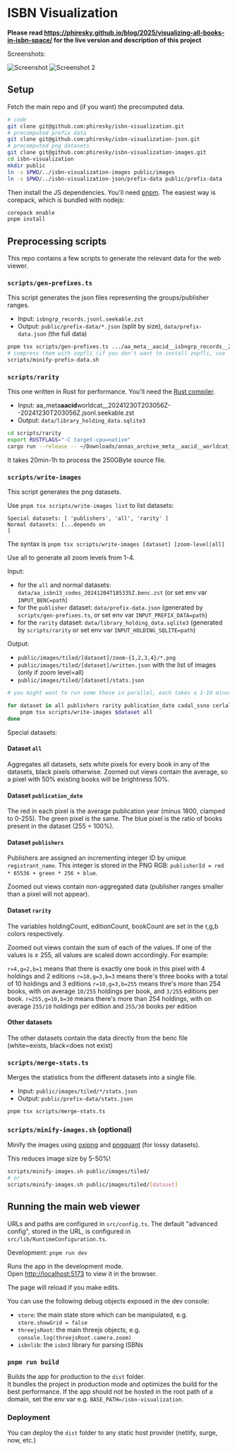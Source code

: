 # ISBN Visualization

**Please read https://phiresky.github.io/blog/2025/visualizing-all-books-in-isbn-space/ for the live version and description of this project**

Screenshots:

![Screenshot](src/assets/screenshot.png)
![Screenshot 2](src/assets/screenshot2.png)

## Setup

Fetch the main repo and (if you want) the precomputed data.

```bash
# code
git clone git@github.com:phiresky/isbn-visualization.git
# precomputed prefix data
git clone git@github.com:phiresky/isbn-visualization-json.git
# precomputed png datasets
git clone git@github.com:phiresky/isbn-visualization-images.git
cd isbn-visualization
mkdir public
ln -s $PWD/../isbn-visualization-images public/images
ln -s $PWD/../isbn-visualization-json/prefix-data public/prefix-data
```

Then install the JS dependencies. You'll need [pnpm](https://pnpm.io/). The easiest way is corepack, which is bundled with nodejs:

```bash
corepack enable
pnpm install
```

## Preprocessing scripts

This repo contains a few scripts to generate the relevant data for the web viewer.

### `scripts/gen-prefixes.ts`

This script generates the json files representing the groups/publisher ranges.

- Input: `isbngrp_records.jsonl.seekable.zst`
- Output: `public/prefix-data/*.json` (split by size), `data/prefix-data.json` (the full data)

```bash
pnpm tsx scripts/gen-prefixes.ts .../aa_meta__aacid__isbngrp_records__20240920T194930Z--20240920T194930Z.jsonl.seekable.zst
# compress them with zopfli (if you don't want to install zopfli, use `gzip -9 public/prefix-data/*.json`)
scripts/minify-prefix-data.sh
```

### `scripts/rarity`

This one written in Rust for performance. You'll need the [Rust compiler](https://www.rust-lang.org/).

- Input: aa_meta**aacid**worldcat\_\_20241230T203056Z--20241230T203056Z.jsonl.seekable.zst
- Output: `data/library_holding_data.sqlite3`

```bash
cd scripts/rarity
export RUSTFLAGS="-C target-cpu=native"
cargo run --release -- ~/Downloads/annas_archive_meta__aacid__worldcat__20241230T203056Z--20241230T203056Z.jsonl.seekable.zst
```

It takes 20min-1h to process the 250GByte source file.

### `scripts/write-images`

This script generates the png datasets.

Use `pnpm tsx scripts/write-images list` to list datasets:

```
Special datasets: [ 'publishers', 'all', 'rarity' ]
Normal datasets: [...depends on
]
```

The syntax is `pnpm tsx scripts/write-images [dataset] [zoom-level|all]`

Use all to generate all zoom levels from 1-4.

Input:

- for the `all` and normal datasets: `data/aa_isbn13_codes_20241204T185335Z.benc.zst` (or set env var `INPUT_BENC=path`)
- for the `publisher` dataset: `data/prefix-data.json` (generated by `scripts/gen-prefixes.ts`, or set env var `INPUT_PREFIX_DATA=path`)
- for the `rarity` dataset: `data/library_holding_data.sqlite3` (generated by `scripts/rarity` or set env var `INPUT_HOLDING_SQLITE=path`)

Output:

- `public/images/tiled/[dataset]/zoom-{1,2,3,4}/*.png`
- `public/images/tiled/[dataset]/written.json` with the list of images (only if zoom level=all)
- `public/images/tiled/[dataset]/stats.json`

```bash
# you might want to run some these in parallel, each takes a 1-10 minutes.

for dataset in all publishers rarity publication_date cadal_ssno cerlalc duxiu_ssid edsebk gbooks goodreads ia isbndb isbngrp libby md5 nexusstc nexusstc_download oclc ol rgb trantor; do
    pnpm tsx scripts/write-images $dataset all
done
```

Special datasets:

#### Dataset `all`

Aggregates all datasets, sets white pixels for every book in any of the datasets, black pixels otherwise.
Zoomed out views contain the average, so a pixel with 50% existing books will be brightness 50%.

#### Dataset `publication_date`

The red in each pixel is the average publication year (minus 1800, clamped to 0-255). The green pixel is the same. The blue pixel is the ratio of books present in the dataset (255 = 100%).

#### Dataset `publishers`

Publishers are assigned an incrementing integer ID by unique `registrant_name`. This integer is stored in the PNG RGB: `publisherId = red * 65536 + green * 256 + blue`.

Zoomed out views contain non-aggregated data (publisher ranges smaller than a pixel will not appear).

#### Dataset `rarity`

The variables holdingCount, editionCount, bookCount are set in the r,g,b colors respectively.

Zoomed out views contain the sum of each of the values. If one of the values is ≥ 255, all values are scaled down accordingly. For example:

`r=4,g=2,b=1` means that there is exactly one book in this pixel with 4 holdings and 2 editions
`r=10,g=3,b=3` means there's three books with a total of 10 holdings and 3 editions
`r=10,g=3,b=255` means thre's more than 254 books, with on average `10/255` holdings per book, and `3/255` editions per book.
`r=255,g=10,b=30` means there's more than 254 holdings, with on average `255/10` holdings per edition and `255/30` books per edition

#### Other datasets

The other datasets contain the data directly from the benc file (white=exists, black=does not exist)

### `scripts/merge-stats.ts`

Merges the statistics from the different datasets into a single file.

- Input: `public/images/tiled/*/stats.json`
- Output: `public/prefix-data/stats.json`

```bash
pnpm tsx scripts/merge-stats.ts
```

### `scripts/minify-images.sh` (optional)

Minify the images using [oxipng](https://github.com/shssoichiro/oxipng) and [pngquant](https://pngquant.org/) (for lossy datasets).

This reduces image size by 5-50%!

```bash
scripts/minify-images.sh public/images/tiled/
# or
scripts/minify-images.sh public/images/tiled/[dataset]
```

## Running the main web viewer

URLs and paths are configured in `src/config.ts`. The default "advanced config", stored in the URL, is configured in `src/lib/RuntimeConfiguration.ts`.

Development: `pnpm run dev`

Runs the app in the development mode.<br>
Open [http://localhost:5173](http://localhost:5173) to view it in the browser.

The page will reload if you make edits.<br>

You can use the following debug objects exposed in the dev console:

- `store`: the main state store which can be manipulated, e.g. `store.showGrid = false`
- `threejsRoot`: the main threejs objects, e.g. `console.log(threejsRoot.camera.zoom)`
- `isbnlib`: the `isbn3` library for parsing ISBNs

### `pnpm run build`

Builds the app for production to the `dist` folder.<br>
It bundles the project in production mode and optimizes the build for the best performance.
If the app should not be hosted in the root path of a domain, set the env var e.g. `BASE_PATH=/isbn-visualization`.

### Deployment

You can deploy the `dist` folder to any static host provider (netlify, surge, now, etc.)

